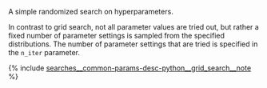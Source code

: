 
A simple randomized search on hyperparameters.

In contrast to grid search, not all parameter values are tried out, but rather a fixed number of parameter settings is sampled from the specified distributions. The number of parameter settings that are tried is specified in the `n_iter` parameter.

{% include [searches__common-params-desc-python__grid_search__note](python__grid_search__note.md) %}

